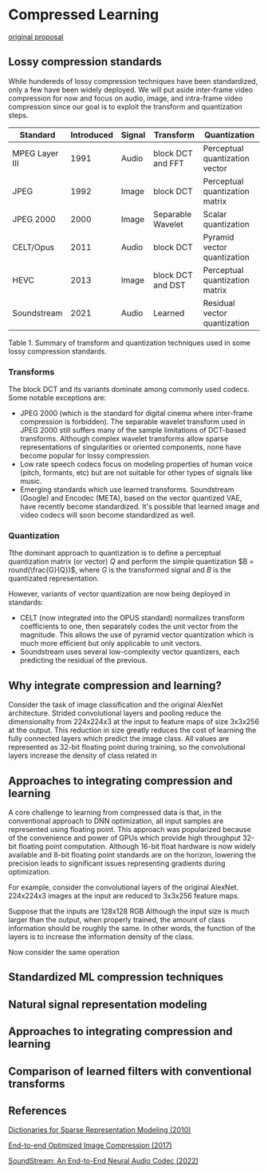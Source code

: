 # Compressed Learning

[original proposal](https://danjacobellis.net/ITML/_static/proposal.pdf)

## Lossy compression standards

While hundereds of lossy compression techniques have been standardized, only a few have been widely deployed. We will put aside inter-frame video compression for now and focus on audio, image, and intra-frame video compression since our goal is to exploit the transform and quantization steps.

| Standard       | Introduced | Signal | Transform         | Quantization                   |
|----------------|------------|--------|-------------------|--------------------------------|
| MPEG Layer III | 1991       | Audio  | block DCT and FFT | Perceptual quantization vector |
| JPEG           | 1992       | Image  | block DCT         | Perceptual quantization matrix |
| JPEG 2000      | 2000       | Image  | Separable Wavelet | Scalar quantization            |
| CELT/Opus      | 2011       | Audio  | block DCT         | Pyramid vector quantization    |
| HEVC           | 2013       | Image  | block DCT and DST | Perceptual quantization matrix |
| Soundstream    | 2021       | Audio  | Learned           | Residual vector quantization   |

</center> Table 1. Summary of transform and quantization techniques used in some lossy compression standards. </center>

### Transforms

The block DCT and its variants dominate among commonly used codecs. Some notable exceptions are:

* JPEG 2000 (which is the standard for digital cinema where inter-frame compression is forbidden). The separable wavelet transform used in JPEG 2000 still suffers many of the sample limitations of DCT-based transforms. Although complex wavelet transforms allow sparse representations of singularities or oriented components, none have become popular for lossy compression.
* Low rate speech codecs focus on modeling properties of human voice (pitch, formants, etc) but are not suitable for other types of signals like music.
* Emerging standards which use learned transforms. Soundstream (Google) and Encodec (META), based on the vector quantized VAE, have recently become standardized. It's possible that learned image and video codecs will soon become standardized as well.

### Quantization

Tthe dominant approach to quantization is to define a perceptual quantization matrix (or vector) $Q$ and perform the simple quantization $B = round(\frac{G}{Q})$, where $G$ is the transformed signal and $B$ is the quantizated representation.

However, variants of vector quantization are now being deployed in standards:

* CELT (now integrated into the OPUS standard) normalizes transform coefficients to one, then separately codes the unit vector from the magnitude. This allows the use of pyramid vector quantization which is much more efficient but only applicable to unit vectors.
* Soundstream uses several low-complexity vector quantizers, each predicting the residual of the previous.

## Why integrate compression and learning?

Consider the task of image classification and the original AlexNet architecture. Strided convolutional layers and pooling reduce the dimensionalty from 224x224x3 at the input to feature maps of size 3x3x256 at the output. This reduction in size greatly reduces the cost of learning the fully connected layers which predict the image class. All values are represented as 32-bit floating point during training, so the convolutional layers increase the density of class related in



## Approaches to integrating compression and learning

A core challenge to learning from compressed data is that, in the conventional approach to DNN optimization, all input samples are represented using floating point. This approach was popularized because of the convenience and power of GPUs which provide high throughput 32-bit floating point computation. Although 16-bit float hardware is now widely available and 8-bit floating point standards are on the horizon, lowering the precision leads to significant issues representing gradients during optimization.

For example, consider the convolutional layers of the original AlexNet. 224x224x3 images at the input are reduced to 3x3x256 feature maps. 

Suppose that the inputs are 128x128 RGB Although the input size is much larger than the output, when properly trained, the amount of class information should be roughly the same. In other words, the function of the layers is to increase the information density of the class.

Now consider the same operation

## Standardized ML compression techniques

## Natural signal representation modeling

## Approaches to integrating compression and learning

## Comparison of learned filters with conventional transforms

## References

[Dictionaries for Sparse Representation Modeling (2010)](https://ieeexplore.ieee.org/abstract/document/5452966)

[End-to-end Optimized Image Compression (2017)](https://www.cns.nyu.edu/~lcv/iclr2017/)

[SoundStream: An End-to-End Neural Audio Codec (2022)](https://ieeexplore.ieee.org/abstract/document/9625818)